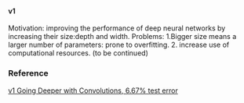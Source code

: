 #### v1
Motivation: 
improving the performance of deep neural networks by increasing their size:depth and width.
Problems:
1.Bigger size means a larger number of parameters: prone to overfitting.
2. increase use of computational resources.
(to be continued)
### Reference
[v1 Going Deeper with Convolutions, 6.67% test error](http://arxiv.org/abs/1409.4842)
